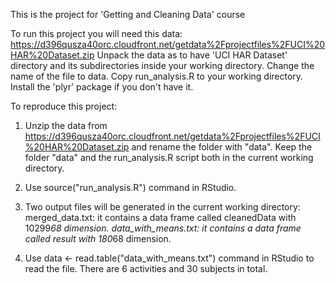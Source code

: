 This is the project for 'Getting and Cleaning Data' course

To run this project you will need this data: https://d396qusza40orc.cloudfront.net/getdata%2Fprojectfiles%2FUCI%20HAR%20Dataset.zip
Unpack the data as to have 'UCI HAR Dataset' directory and its subdirectories inside your working directory.  Change the name of the file to data.
Copy run_analysis.R to your working directory.
Install the 'plyr' package if you don't have it.

To reproduce this project:

1. Unzip the data from https://d396qusza40orc.cloudfront.net/getdata%2Fprojectfiles%2FUCI%20HAR%20Dataset.zip and rename the folder with "data".
Keep the folder "data" and the run_analysis.R script both in the current working directory.

2. Use source("run_analysis.R") command in RStudio.

3. Two output files will be generated in the current working directory:
merged_data.txt: it contains a data frame called cleanedData with 10299*68 dimension.
data_with_means.txt: it contains a data frame called result with 180*68 dimension.

4. Use data <- read.table("data_with_means.txt") command in RStudio to read the file. There are 6 activities and 30 subjects in total.
